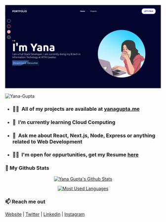 <a href="https://yanagupta.me">
    <img src="./assets/web.png">
</a>

<p align="left"> <img src="https://komarev.com/ghpvc/?username=Yana-Gupta" alt="Yana-Gupta" /> </p>


- ### 👩‍💻&nbsp; All of my projects are available at [yanagupta.me](https://yanagupta.me)

- ### 🌱 &nbsp;I’m currently learning Cloud Computing

- ### 💬 &nbsp;Ask me about React, Next.js, Node, Express or anything related to Web Development

- ### 👩‍💼&nbsp; I'm open for oppurtunities, get my Resume [here](https://drive.google.com/file/d/19o3cNTYQcTW5u56IvA6CRGGMpBipq7RI/view?usp=sharing)



### 👀 My Github Stats

<p align="center"> <a href="https://git.io/streak-stats"> <img alt="Yana Gupta's Github Stats" src="https://github-readme-streak-stats.herokuapp.com/?user=Yana-Gupta&theme=dark&hide_border=false"/></a> </p>


<p align="center"> <a href="https://git.io/streak-stats"> <img alt="Most Used Languages" src="https://github-readme-stats.vercel.app/api/top-langs/?username=Yana-Gupta&theme=dark&hide_border=false&include_all_commits=true&count_private=true&layout=compact" /> </a> </p>



### 📫 Reach me out
<a href="https://yanagupta.me" target="blank">Website</a> | 
<a href="https://twitter.com/yana_guptta/" target="blank">Twitter</a> | 
<a href="https://linkedin.com/in/Yana-Gupta" target="blank">Linkedin</a> | 
<a href="https://www.instagram.com/yana.guptaa/" target="blank">Instagram</a> 
